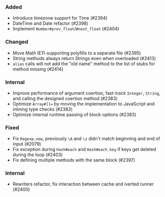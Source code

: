### Added

- Introduce timezone support for Time (#2394)
- DateTime and Date refactor (#2398)
- Implement `Number#prev_float`/`#next_float` (#2404)

### Changed

- Move Math IE11-supporting polyfills to a separate file (#2395)
- String methods always return Strings even when overloaded (#2413)
- `alias` calls will not add the "old name" method to the list of stubs for method missing (#2414)

### Internal

- Improve performance of argument coertion, fast-track `Integer`, `String`, and calling the designed coertion method (#2383)
- Optimize `Array#[]=` by moving the implementation to JavaScript and inlining type checks (#2383)
- Optimize internal runtime passing of block-options (#2383)

### Fixed

- Fix `Regexp.new`, previously `\A` and `\z` didn't match beginning and end of input (#2079)
- Fix exception during `Hash#each` and `Hash#each_key` if keys get deleted during the loop (#2403)
- Fix defining multiple methods with the same block (#2397)

### Internal

- Rewriters refactor, fix interaction between cache and iverted runner (#2400)

<!--
### Internal
### Changed
### Added
### Removed
### Deprecated
-->
